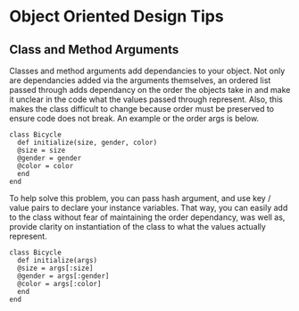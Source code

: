 # Object Oriented Design Tips

## Class and Method Arguments

Classes and method arguments add dependancies to your object. Not only are
dependancies added via the arguments themselves, an ordered list passed through
adds dependancy on the order the objects take in and make it unclear in the code
what the values passed through represent. Also, this makes the class difficult
to change because order must be preserved to ensure code does not break. An
example or the order args is below.

```
class Bicycle
  def initialize(size, gender, color)
  @size = size
  @gender = gender
  @color = color
  end
end
```

To help solve this problem, you can pass hash argument, and use key / value
pairs to declare your instance variables. That way, you can easily add to the
class without fear of maintaining the order dependancy, was well as, provide
clarity on instantiation of the class to what the values actually represent.

```
class Bicycle
  def initialize(args)
  @size = args[:size]
  @gender = args[:gender]
  @color = args[:color]
  end
end
```
